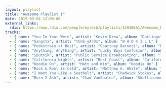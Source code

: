 ```yaml
---
layout: playlist
title: "Awesome Playlist I"
date: 2015-03-04 12:00:00
external_links:
  rdio: https://www.rdio.com/people/mylesb/playlists/12938601/Awesome_Playlist_for_4th_March%2C_2015/
tracks:
  - { name: "You In Your Were", artist: "Kevin Drew", album: "Darlings" }
  - { name: "Gangsta", artist: "tUnE-yArDs", album: "W H O K I L L" }
  - { name: "Pedestrain at Best", artist: "Courtney Barnett", album: "Pedestrain at Best" }
  - { name: "Anything, Anything", artist: "Lucky Boys Confusion", album: "How to Get Out ALive" }
  - { name: "Sputnik", artist: "Public Service Broadcasting", album: "The Race for Space" }
  - { name: "California Nights", artist: "Best Coast", album: "California Nights" }
  - { name: "Hoodie On", artist: "Matt and Kim", album: "Hoodie On" }
  - { name: "Rock & Rool is Cold", artist: "Matthew E. White", album: "Rock & Roll is Cold" }
  - { name: "I Want You Like a Seatbelt", artist: "Chadwick Stokes", album: "The Horse Comanche" }
  - { name: "Burn 2 Ash", artist: "Chad VanGaalen", album: "Skelliconnection" }
---
```

